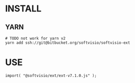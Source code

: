 # INSTALL

## YARN
```
# TODO not work for yarn v2
yarn add ssh://git@bitbucket.org/softvisio/softvisio-ext
```

# USE

```
import( "@softvisio/ext/ext-v7.1.0.js" );
```
